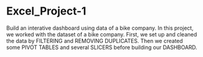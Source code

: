 # Excel_Project-1
Build an interative dashboard using data of a bike company.
In this project, we worked with the dataset of a bike company. First, we set up and cleaned the data by FILTERING and REMOVING DUPLICATES. Then we created some PIVOT TABLES and several SLICERS before building our DASHBOARD.
